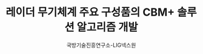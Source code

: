 ---
layout: page
title: 레이더 무기체계 주요 구성품의 CBM+ 솔루션 알고리즘 개발
start_date: 2023-01-28 08:59:00-0400
end_date: 2025-01-01 08:59:00-0400
author: 국방기술진흥연구소-LIG넥스원
description: 레이더 무기체계 주요 구성품의 CBM+ 솔루션 알고리즘 개발
importance: 1
category: projects
inline: true
related_publications: false
---